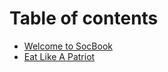 # Table of contents

* [Welcome to SocBook](README.md)
* [Eat Like A Patriot](eat-like-a-patriot.md)

